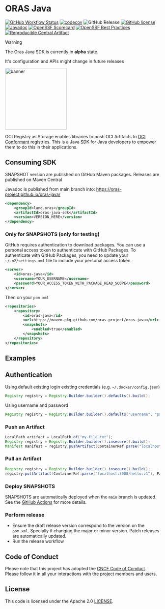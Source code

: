 # ORAS Java

[![GitHub Workflow Status](https://github.com/oras-project/oras-java/actions/workflows/build.yml/badge.svg)](https://github.com/oras-project/oras-java/actions/workflows/build.yml)
[![codecov](https://codecov.io/gh/oras-project/oras-java/branch/main/graph/badge.svg)](https://codecov.io/gh/oras-project/oras-java)
![GitHub Release](https://img.shields.io/github/v/release/oras-project/oras-java?logo=github&color=green)
[![GitHub license](https://img.shields.io/github/license/oras-project/oras-java)](https://github.com/oras-project/oras-java/blob/main/LICENSE)
[![Javadoc](https://img.shields.io/badge/javadoc-latest-blue)](https://oras-project.github.io/oras-java/)
[![OpenSSF Scorecard](https://api.scorecard.dev/projects/github.com/oras-project/oras-java/badge)](https://scorecard.dev/viewer/?uri=github.com/oras-project/oras-java)
[![OpenSSF Best Practices](https://www.bestpractices.dev/projects/10047/badge)](https://www.bestpractices.dev/projects/10047)
[![Reproducible Central Artifact](https://img.shields.io/reproducible-central/artifact/land.oras/oras-java-sdk/0.2.0)](https://github.com/jvm-repo-rebuild/reproducible-central/blob/master/content/land/oras/oras-java-sdk/README.md)


> [!WARNING]
> The Oras Java SDK is currently in **alpha** state.
>
> It's configuration and APIs might change in future releases

<p align="left">
<a href="https://oras.land/"><img src="https://oras.land/img/oras.svg" alt="banner" width="200px"></a>
</p>

OCI Registry as Storage enables libraries to push OCI Artifacts to [OCI Conformant](https://github.com/opencontainers/oci-conformance) registries. This is a Java SDK for Java developers to empower them to do this in their applications.

## Consuming SDK

SNAPSHOT version are published on GitHub Maven packages.
Releases are published on Maven Central

Javadoc is published from main branch into: https://oras-project.github.io/oras-java/

```xml
<dependency>
    <groupId>land.oras</groupId>
    <artifactId>oras-java-sdk</artifactId>
    <version>VERSION_HERE</version>
</dependency>
```

### Only for SNAPSHOTS (only for testing)

GitHub requires authentication to download packages. You can use a personal access token to authenticate with GitHub Packages. To authenticate with GitHub Packages, you need to update your `~/.m2/settings.xml` file to include your personal access token.

```xml
<server>
    <id>oras-java</id>
    <username>YOUR_USERNAME</username>
    <password>YOUR_ACCESS_TOKEN_WITH_PACKAGE_READ_SCOPE</password>
</server>
```

Then on your `pom.xml`

```xml
<repositories>
    <repository>
        <id>oras-java</id>
        <url>https://maven.pkg.github.com/oras-project/oras-java</url>
        <snapshots>
            <enabled>true</enabled>
        </snapshots>
    </repository>
</repositories>
```

## Examples

## Authentication

Using default existing login existing credentials (e.g. `~/.docker/config.json`)

```java
Registry registry = Registry.Builder.builder().defaults().build();
```

Using username and password

```java
Registry registry = Registry.Builder.builder().defaults("username", "password").build();
```

### Push an Artifact

```java
LocalPath artifact = LocalPath.of("my-file.txt");
Registry registry = Registry.Builder.builder().insecure().build();
Manifest manifest = registry.pushArtifact(ContainerRef.parse("localhost:5000/hello:v1"), artifact);
```

### Pull an Artifact

```java
Registry registry = Registry.Builder.builder().insecure().build();
registry.pullArtifact(ContainerRef.parse("localhost:5000/hello:v1"), Path.of("folder"), false);
```

### Deploy SNAPSHOTS

SNAPSHOTS are automatically deployed when the `main` branch is updated. See the [GitHub Actions](.github/workflows/deploy-snapshots.yml) for more details.

### Perform release

- Ensure the draft release version correspond to the version on the `pom.xml`. Specially if changing the major or minor version. Patch releases are automatically updated.
- Run the release workflow

## Code of Conduct

Please note that this project has adopted the [CNCF Code of Conduct](https://github.com/cncf/foundation/blob/master/code-of-conduct.md).
Please follow it in all your interactions with the project members and users.

## License

This code is licensed under the Apache 2.0 [LICENSE](LICENSE).
